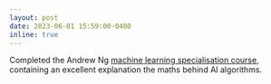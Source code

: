 ```yaml
---
layout: post
date: 2023-06-01 15:59:00-0400
inline: true
---
```


Completed the Andrew Ng [machine learning specialisation course](https://www.coursera.org/specializations/machine-learning-introduction), containing an excellent explanation the maths behind AI algorithms. 